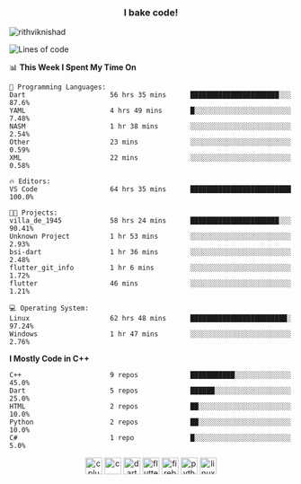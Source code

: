 <h3 align="center">I bake code!</h3>

<p align="left"> <img src="https://komarev.com/ghpvc/?username=rithviknishad" alt="rithviknishad" /> </p>

<!--START_SECTION:waka-->
![Lines of code](https://img.shields.io/badge/From%20Hello%20World%20I%27ve%20Written-688672%20lines%20of%20code-blue)

📊 **This Week I Spent My Time On** 

```text
💬 Programming Languages: 
Dart                     56 hrs 35 mins      ██████████████████████░░░   87.6% 
YAML                     4 hrs 49 mins       █░░░░░░░░░░░░░░░░░░░░░░░░   7.48% 
NASM                     1 hr 38 mins        ░░░░░░░░░░░░░░░░░░░░░░░░░   2.54% 
Other                    23 mins             ░░░░░░░░░░░░░░░░░░░░░░░░░   0.59% 
XML                      22 mins             ░░░░░░░░░░░░░░░░░░░░░░░░░   0.58%

🔥 Editors: 
VS Code                  64 hrs 35 mins      █████████████████████████   100.0%

🐱‍💻 Projects: 
villa_de_1945            58 hrs 24 mins      ██████████████████████░░░   90.41% 
Unknown Project          1 hr 53 mins        ░░░░░░░░░░░░░░░░░░░░░░░░░   2.93% 
bsi-dart                 1 hr 36 mins        ░░░░░░░░░░░░░░░░░░░░░░░░░   2.48% 
flutter_git_info         1 hr 6 mins         ░░░░░░░░░░░░░░░░░░░░░░░░░   1.72% 
flutter                  46 mins             ░░░░░░░░░░░░░░░░░░░░░░░░░   1.21%

💻 Operating System: 
Linux                    62 hrs 48 mins      ████████████████████████░   97.24% 
Windows                  1 hr 47 mins        ░░░░░░░░░░░░░░░░░░░░░░░░░   2.76%

```

**I Mostly Code in C++** 

```text
C++                      9 repos             ███████████░░░░░░░░░░░░░░   45.0% 
Dart                     5 repos             ██████░░░░░░░░░░░░░░░░░░░   25.0% 
HTML                     2 repos             ██░░░░░░░░░░░░░░░░░░░░░░░   10.0% 
Python                   2 repos             ██░░░░░░░░░░░░░░░░░░░░░░░   10.0% 
C#                       1 repo              █░░░░░░░░░░░░░░░░░░░░░░░░   5.0%

```



<!--END_SECTION:waka-->

<p align="center">
  <img src="https://devicons.github.io/devicon/devicon.git/icons/cplusplus/cplusplus-original.svg" alt="cplusplus" width="30" height="30"/>
  <img src="https://devicons.github.io/devicon/devicon.git/icons/c/c-original.svg" alt="c" width="30" height="30"/>
  <img src="https://www.vectorlogo.zone/logos/dartlang/dartlang-icon.svg" alt="dart" width="30" height="30"/>
  <img src="https://www.vectorlogo.zone/logos/flutterio/flutterio-icon.svg" alt="flutter" width="30" height="30"/> 
  <img src="https://www.vectorlogo.zone/logos/firebase/firebase-icon.svg" alt="firebase" width="30" height="30"/> 
  <img src="https://devicons.github.io/devicon/devicon.git/icons/python/python-original.svg" alt="python" width="30" height="30"/> 
  <img src="https://devicons.github.io/devicon/devicon.git/icons/linux/linux-original.svg" alt="linux" width="30" height="30"/> 
</p>
